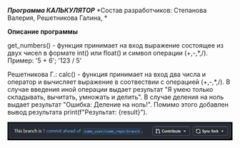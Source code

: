 ***Программа КАЛЬКУЛЯТОР***
*Состав разработчиков: Степанова Валерия, Решетникова Галина, *

**Описание программы**

get_numbers() - функция принимает на вход выражение 
состоящее из двух чисел в формате int() или float() и символ операции (+,-,*,/). 
Пример: '5 + 6'; '123 / 5'

Решетникова Г.:
calc() - функция принимает на вход два числа и оператор и вычисляет выражение в соотвествии
с операцией (+,-,*,/). В случае введения иной операции выдает результат "Я умею только складывать,
вычитать, умножать и делить". В случае деления на ноль выдает результат "Ошибка: Деление на ноль!".
Помимо этого добавлен вывод результата print(f"Результат: {result}").

![alt text](image.png)
